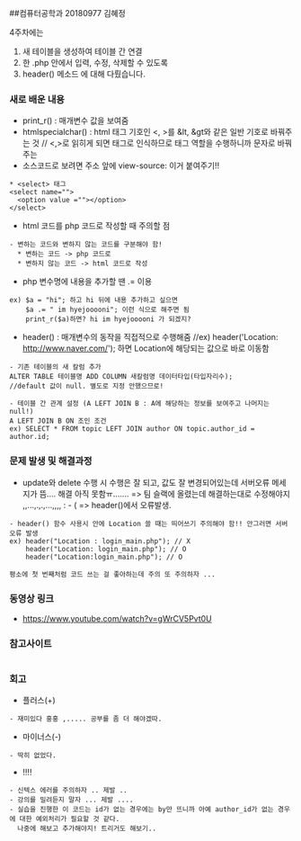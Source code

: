 ##컴퓨터공학과 20180977 김혜정

4주차에는 
1. 새 테이블을 생성하여 테이블 간 연결
2. 한 .php 안에서 입력, 수정, 삭제할 수 있도록
3. header() 메소드
에 대해 다뤘습니다.

### 새로 배운 내용
* print_r() : 매개변수 값을 보여줌
* htmlspecialchar() : html 태그 기호인 <, >를 &lt, &gt와 같은 일반 기호로 바꿔주는 것
// <,>로 읽히게 되면 태그로 인식하므로 태그 역할을 수행하니까 문자로 바꿔주는
* 소스코드로 보려면 주소 앞에 view-source: 이거 붙여주기!!
  
```
* <select> 태그
<select name="">
  <option value =""></option>
</select>
```

* html 코드를 php 코드로 작성할 때 주의할 점

```
- 변하는 코드와 변하지 않는 코드를 구분해야 함!
  * 변하는 코드 -> php 코드로
  * 변하지 않는 코드 -> html 코드로 작성
```

* php 변수명에 내용을 추가할 땐 .= 이용

```
ex) $a = "hi"; 하고 hi 뒤에 내용 추가하고 싶으면 
    $a .= " im hyejooooni"; 이런 식으로 해주면 됨 
    print_r($a)하면? hi im hyejooooni 가 되겠지?
```

* header() : 매개변수의 동작을 직접적으로 수행해줌
//ex) header('Location: http://www.naver.com/'); 하면 Location에 해당되는 값으로 바로 이동함

```
- 기존 테이블의 새 칼럼 추가
ALTER TABLE 테이블명 ADD COLUMN 새칼럼명 데이터타입(타입자리수);
//default 값이 null. 별도로 지정 안했으므로! 

- 테이블 간 관계 설정 (A LEFT JOIN B : A에 해당하는 정보를 보여주고 나머지는 null!)
A LEFT JOIN B ON 조인 조건
ex) SELECT * FROM topic LEFT JOIN author ON topic.author_id = author.id;
```

### 문제 발생 및 해결과정
- update와 delete 수행 시 수행은 잘 되고, 값도 잘 변경되어있는데 서버오류 메세지가 뜸.... 해결 아직 못함ㅠ.......
=> 팀 슬랙에 올렸는데 해결하는대로 수정해야지 ,,...,.,.,...,,,, : - (
=> header()에서 오류발생.
```
- header() 함수 사용시 안에 Location 쓸 때는 띄어쓰기 주의해야 함!! 안그러면 서버 오류 발생
ex) header("Location : login_main.php"); // X
    header("Location: login_main.php"); // O
    header("Location:login_main.php"); // O

평소에 첫 번째처럼 코드 쓰는 걸 좋아하는데 주의 또 주의하자 ...
```


### 동영상 링크
- https://www.youtube.com/watch?v=gWrCV5Pvt0U

### 참고사이트
```
```

### 회고

* 플러스(+)
```
- 재미있다 홍홍 ,..... 공부를 좀 더 해야겠따.
```

* 마이너스(-)
```
- 딱히 없었다.  
```

* !!!!
```
- 신텍스 에러를 주의하자 .. 제발 ..
- 강의를 밀려듣지 말자 ... 제발 ....
- 실습을 진행한 이 코드는 id가 없는 경우에는 by만 뜨니까 아예 author_id가 없는 경우에 대한 예외처리가 필요할 것 같다. 
  나중에 해보고 추가해야지! 트리거도 해보기..
  ```
